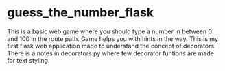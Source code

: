 # guess_the_number_flask
This is a basic web game where you should type a number in between 0 and 100 in the route path. Game helps you with hints in the way. This is my first flask web application made to understand the concept of decorators. There is a notes in decorators.py where few decorator funtions are made for text styling.
